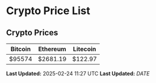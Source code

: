 # Crypto Price List

## Crypto Prices
| Bitcoin | Ethereum | Litecoin |
| ------- | -------- | -------- |
| $95574 | $2681.19 | $122.97 |
**Last Updated:** 2025-02-24 11:27 UTC
**Last Updated:** $DATE$

